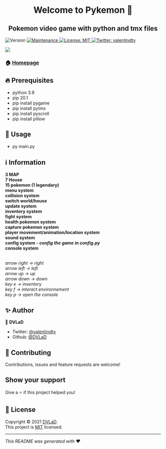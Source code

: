 <h1 align="center">Welcome to Pykemon 👋</h1>
<h2 align="center">Pokemon video game with python and tmx files</h2>
<p>
  <img alt="Version" src="https://img.shields.io/badge/version-1.0.0-blue.svg?cacheSeconds=2592000" />
  <a href="https://github.com/EinSlen" target="_blank">
    <img alt="Maintenance" src="https://img.shields.io/badge/Maintained%3F-yes-green.svg" />
  </a>
  <a href="https://github.com/EinSlen#licence" target="_blank">
    <img alt="License: MIT" src="https://img.shields.io/github/license/EinSlen/pykemon" />
  </a>
  <a href="https://twitter.com/valentindtv" target="_blank">
    <img alt="Twitter: valentindtv" src="https://img.shields.io/twitter/follow/valentindtv.svg?style=social" />
  </a>
</p>   

<img align="center" src="https://cdn.discordapp.com/attachments/615317552255598603/842373796194811934/pykemon.PNG">

### 🏠 [Homepage](https://github.com/einslen#readme)

## 🔥 Prerequisites

- python 3.9
- pip 20.1
- pip install pygame
- pip install pytmx
- pip install pyscroll
- pip install pillow

## 💯 Usage

- py main.py

## ℹ️ Information
<b>
 3 MAP<br/>
 7 House<br/>
 15 pokemon (1 legendary)<br/>
 menu system<br/>
 collision system<br/>
 switch world/house<br/>
 update system<br/>
 inventory system<br/>
 fight system<br/>
 health pokemon system<br/>
 capture pokemon system<br/>
 player movement/animation/location system<br/>
 sound system<br/>
 config system - <i>config the game in config.py</i><br/>
 console system <br/>
<br/></b>

<i>arrow right -> right<br/>
arrow left -> left<br/>
arrow up -> up<br/>
arrow down -> down<br/>
key e -> inventory<br/>
key f -> interact environnement<br/>
key p -> open the console</i>

## ✨ Author

👤 **DVLaD**

* Twitter: [@valentindtv](https://twitter.com/valentindtv)
* Github: [@DVLaD](https://github.com/EinSlen)

## 🤝 Contributing

Contributions, issues and feature requests are welcome!<br />

## Show your support

Give a ⭐️ if this project helped you!

## 📝 License

Copyright © 2021 [DVLaD](https://github.com/EinSlen).<br />
This project is [MIT](https://github.com/EinSlen/LICENSE) licensed.

***
_This README was generated with ❤️_
